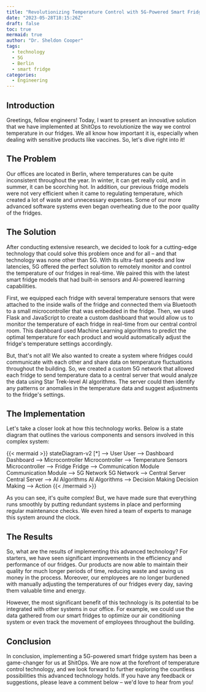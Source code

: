 ```yaml
---
title: "Revolutionizing Temperature Control with 5G-Powered Smart Fridges"
date: "2023-05-28T18:15:26Z"
draft: false
toc: true
mermaid: true
author: "Dr. Sheldon Cooper"
tags:
  - technology
  - 5G
  - Berlin
  - smart fridge
categories:
  - Engineering
---
```


## Introduction

Greetings, fellow engineers! Today, I want to present an innovative solution that we have implemented at ShitOps to revolutionize the way we control temperature in our fridges. We all know how important it is, especially when dealing with sensitive products like vaccines. So, let's dive right into it!

## The Problem

Our offices are located in Berlin, where temperatures can be quite inconsistent throughout the year. In winter, it can get really cold, and in summer, it can be scorching hot. In addition, our previous fridge models were not very efficient when it came to regulating temperature, which created a lot of waste and unnecessary expenses. Some of our more advanced software systems even began overheating due to the poor quality of the fridges.

## The Solution

After conducting extensive research, we decided to look for a cutting-edge technology that could solve this problem once and for all – and that technology was none other than 5G. With its ultra-fast speeds and low latencies, 5G offered the perfect solution to remotely monitor and control the temperature of our fridges in real-time. We paired this with the latest smart fridge models that had built-in sensors and AI-powered learning capabilities.

First, we equipped each fridge with several temperature sensors that were attached to the inside walls of the fridge and connected them via Bluetooth to a small microcontroller that was embedded in the fridge. Then, we used Flask and JavaScript to create a custom dashboard that would allow us to monitor the temperature of each fridge in real-time from our central control room. This dashboard used Machine Learning algorithms to predict the optimal temperature for each product and would automatically adjust the fridge's temperature settings accordingly.

But, that's not all! We also wanted to create a system where fridges could communicate with each other and share data on temperature fluctuations throughout the building. So, we created a custom 5G network that allowed each fridge to send temperature data to a central server that would analyze the data using Star Trek-level AI algorithms. The server could then identify any patterns or anomalies in the temperature data and suggest adjustments to the fridge's settings.

## The Implementation

Let's take a closer look at how this technology works. Below is a state diagram that outlines the various components and sensors involved in this complex system:

{{< mermaid >}}
stateDiagram-v2
    [*] --> User
    User --> Dashboard
    Dashboard --> Microcontroller
    Microcontroller --> Temperature Sensors
    Microcontroller --> Fridge
    Fridge --> Communication Module
    Communication Module --> 5G Network
    5G Network --> Central Server
    Central Server --> AI Algorithms
    AI Algorithms --> Decision Making
    Decision Making --> Action
{{< /mermaid >}}

As you can see, it's quite complex! But, we have made sure that everything runs smoothly by putting redundant systems in place and performing regular maintenance checks. We even hired a team of experts to manage this system around the clock.

## The Results

So, what are the results of implementing this advanced technology? For starters, we have seen significant improvements in the efficiency and performance of our fridges. Our products are now able to maintain their quality for much longer periods of time, reducing waste and saving us money in the process. Moreover, our employees are no longer burdened with manually adjusting the temperatures of our fridges every day, saving them valuable time and energy.

However, the most significant benefit of this technology is its potential to be integrated with other systems in our office. For example, we could use the data gathered from our smart fridges to optimize our air conditioning system or even track the movement of employees throughout the building.

## Conclusion

In conclusion, implementing a 5G-powered smart fridge system has been a game-changer for us at ShitOps. We are now at the forefront of temperature control technology, and we look forward to further exploring the countless possibilities this advanced technology holds. If you have any feedback or suggestions, please leave a comment below – we'd love to hear from you!